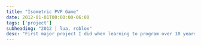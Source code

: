 ```yaml
---
title: "Isometric PVP Game"
date: 2012-01-01T00:00:00-06:00
tags: ['project']
subheading: "2012 | lua, roblox"
desc: "First major project I did when learning to program over 10 years ago!"
---
```

